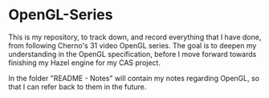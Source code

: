 # OpenGL-Series
This is my repository, to track down, and record everything that I have done, from following Cherno's 31 video OpenGL series. The goal is to deepen my understanding in the OpenGL specification, before I move forward towards finishing my Hazel engine for my CAS project.

In the folder "README - Notes" will contain my notes regarding OpenGL, so that I can refer back to them in the future.
